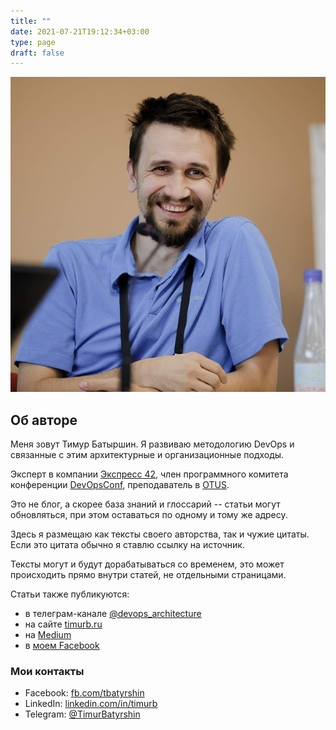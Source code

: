 ```yaml
---
title: ""
date: 2021-07-21T19:12:34+03:00
type: page
draft: false
---
```


![Timur Batyrshin](/images/photo.jpg#photofloatright)

## Об авторе

Меня зовут Тимур Батыршин.
Я развиваю методологию DevOps и связанные с этим архитектурные и организационные подходы.

Эксперт в компании [Экспресс 42](https://express42.com/),
член программного комитета конференции [DevOpsConf](https://devopsconf.io/),
преподаватель в [OTUS](https://otus.ru).

Это не блог, а скорее база знаний и глоссарий -- статьи могут обновляться, при этом оставаться по одному и тому же адресу.

Здесь я размещаю как тексты своего авторства, так и чужие цитаты. Если это цитата обычно я ставлю ссылку на источник.

Тексты могут и будут дорабатываться со временем, это может происходить прямо внутри статей, не отдельными страницами.

Статьи также публикуются:
- в телеграм-канале [@devops_architecture](https://t.me/devops_architecture)
- на сайте [timurb.ru](https://timurb.ru/)
- на [Medium](https://timurbatyrshin.medium.com/)
- в [моем Facebook](https://fb.com/tbatyrshin)

### Мои контакты

* Facebook: [fb.com/tbatyrshin](https://fb.com/tbatyrshin)
* LinkedIn: [linkedin.com/in/timurb](https://linkedin.com/in/timurb)
* Telegram: [@TimurBatyrshin](https://t.me/TimurBatyrshin)
